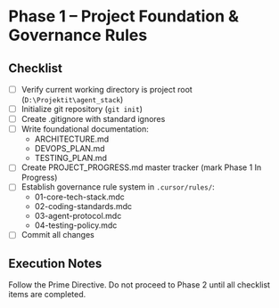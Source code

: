 # Phase 1 – Project Foundation & Governance Rules

## Checklist
- [ ] Verify current working directory is project root (`D:\Projektit\agent_stack`)
- [ ] Initialize git repository (`git init`)
- [ ] Create .gitignore with standard ignores
- [ ] Write foundational documentation:
  - ARCHITECTURE.md
  - DEVOPS_PLAN.md
  - TESTING_PLAN.md
- [ ] Create PROJECT_PROGRESS.md master tracker (mark Phase 1 In Progress)
- [ ] Establish governance rule system in `.cursor/rules/`:
  - 01-core-tech-stack.mdc
  - 02-coding-standards.mdc
  - 03-agent-protocol.mdc
  - 04-testing-policy.mdc
- [ ] Commit all changes

## Execution Notes
Follow the Prime Directive. Do not proceed to Phase 2 until all checklist items are completed.
